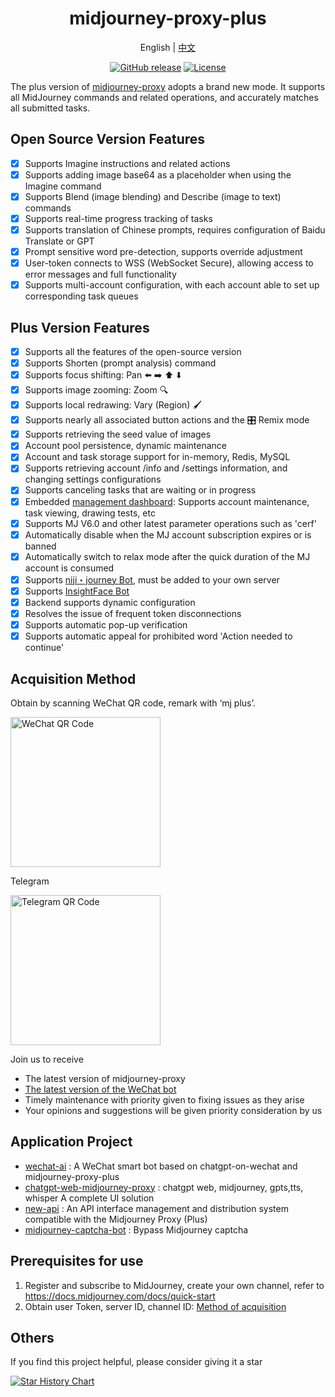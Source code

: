 <div align="center">

<h1 align="center">midjourney-proxy-plus</h1>

English | [中文](./README.md)

[![GitHub release](https://img.shields.io/static/v1?label=release&message=v3.8.2&color=blue)](https://github.com/litter-coder/midjourney-proxy-plus)
[![License](https://img.shields.io/badge/license-Apache%202-4EB1BA.svg)](https://www.apache.org/licenses/LICENSE-2.0.html)

</div>

The plus version of [midjourney-proxy](https://github.com/novicezk/midjourney-proxy) adopts a brand new mode. It supports all MidJourney commands and related operations, and accurately matches all submitted tasks.

## Open Source Version Features
- [x] Supports Imagine instructions and related actions
- [x] Supports adding image base64 as a placeholder when using the Imagine command
- [x] Supports Blend (image blending) and Describe (image to text) commands
- [x] Supports real-time progress tracking of tasks
- [x] Supports translation of Chinese prompts, requires configuration of Baidu Translate or GPT
- [x] Prompt sensitive word pre-detection, supports override adjustment
- [x] User-token connects to WSS (WebSocket Secure), allowing access to error messages and full functionality
- [x] Supports multi-account configuration, with each account able to set up corresponding task queues

## Plus Version Features
- [x] Supports all the features of the open-source version
- [x] Supports Shorten (prompt analysis) command
- [x] Supports focus shifting: Pan ⬅️ ➡️ ⬆️ ⬇️
- [x] Supports image zooming: Zoom 🔍
- [x] Supports local redrawing: Vary (Region) 🖌
- [x] Supports nearly all associated button actions and the 🎛️ Remix mode
- [x] Supports retrieving the seed value of images
- [x] Account pool persistence, dynamic maintenance
- [x] Account and task storage support for in-memory, Redis, MySQL
- [x] Supports retrieving account /info and /settings information, and changing settings configurations
- [x] Supports canceling tasks that are waiting or in progress
- [x] Embedded [management dashboard](https://github.com/litter-coder/midjourney-proxy-admin): Supports account maintenance, task viewing, drawing tests, etc
- [x] Supports MJ V6.0 and other latest parameter operations such as 'cerf'
- [x] Automatically disable when the MJ account subscription expires or is banned
- [x] Automatically switch to relax mode after the quick duration of the MJ account is consumed
- [x] Supports [niji・journey Bot](https://discord.com/invite/nijijourney), must be added to your own server
- [x] Supports [InsightFace Bot](https://discord.com/api/oauth2/authorize?client_id=1090660574196674713&permissions=274877945856&scope=bot)
- [x] Backend supports dynamic configuration
- [x] Resolves the issue of frequent token disconnections
- [x] Supports automatic pop-up verification
- [x] Supports automatic appeal for prohibited word 'Action needed to continue'

## Acquisition Method

Obtain by scanning WeChat QR code, remark with ‘mj plus’.

 <img src="https://raw.githubusercontent.com/litter-coder/midjourney-proxy-plus/main/docs/manager-qrcode.jpeg" width="240" alt="WeChat QR Code"/>

Telegram

 <img src="https://raw.githubusercontent.com/litter-coder/midjourney-proxy-plus/main/docs/telegram-qrcode.png" width="240" alt="Telegram QR Code"/>

Join us to receive

- The latest version of midjourney-proxy
- [The latest version of the WeChat bot](https://github.com/litter-coder/wechat-ai)
- Timely maintenance with priority given to fixing issues as they arise
- Your opinions and suggestions will be given priority consideration by us

## Application Project
- [wechat-ai](https://github.com/litter-coder/wechat-ai) : A WeChat smart bot based on chatgpt-on-wechat and midjourney-proxy-plus
- [chatgpt-web-midjourney-proxy](https://github.com/Dooy/chatgpt-web-midjourney-proxy) : chatgpt web, midjourney, gpts,tts, whisper A complete UI solution
- [new-api](https://github.com/Calcium-Ion/new-api) : An API interface management and distribution system compatible with the Midjourney Proxy (Plus)
- [midjourney-captcha-bot](https://github.com/ye4241/midjourney-captcha-bot) : Bypass Midjourney captcha

## Prerequisites for use
1. Register and subscribe to MidJourney, create your own channel, refer to https://docs.midjourney.com/docs/quick-start
2. Obtain user Token, server ID, channel ID: [Method of acquisition](./docs/discord-params.md)

## Others
If you find this project helpful, please consider giving it a star

[![Star History Chart](https://api.star-history.com/svg?repos=litter-coder/midjourney-proxy-plus&type=Date)](https://star-history.com/#litter-coder/midjourney-proxy-plus&Date)
